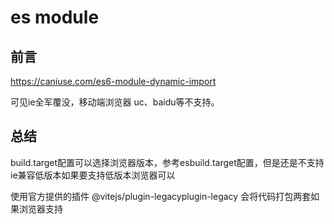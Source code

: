 # es module

## 前言

<https://caniuse.com/es6-module-dynamic-import>

可见ie全军覆没，移动端浏览器 uc、baidu等不支持。

## 总结

build.target配置可以选择浏览器版本，参考esbuild.target配置，但是还是不支持ie兼容低版本如果要支持低版本浏览器可以

使用官方提供的插件 @vitejs/plugin-legacyplugin-legacy 会将代码打包两套如果浏览器支持 <script type="module">则使用原生ESM加载，引入index.[hash].js，代码里使用import导入文件如果浏览器不支持E

### 参考文献
